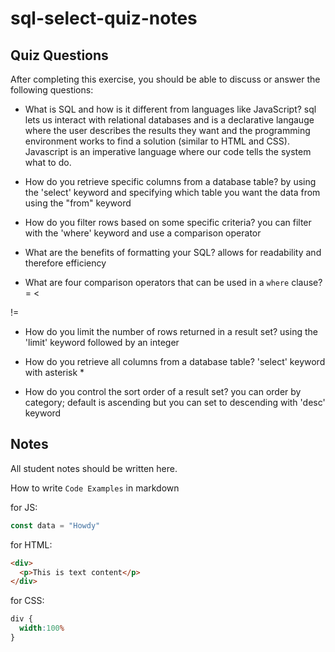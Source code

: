 # sql-select-quiz-notes

## Quiz Questions

After completing this exercise, you should be able to discuss or answer the following questions:

- What is SQL and how is it different from languages like JavaScript?
sql lets us interact with relational databases and is a declarative langauge where the user describes the results they want and the programming environment works to find a solution (similar to HTML and CSS). Javascript is an imperative language where our code tells the system what to do.


- How do you retrieve specific columns from a database table?
by using the 'select' keyword and specifying which table you want the data from using the "from" keyword

- How do you filter rows based on some specific criteria?
you can filter with the 'where' keyword and use a comparison operator

- What are the benefits of formatting your SQL?
allows for readability and therefore efficiency

- What are four comparison operators that can be used in a `where` clause?
=
<
>
!=

- How do you limit the number of rows returned in a result set?
using the 'limit' keyword followed by an integer

- How do you retrieve all columns from a database table?
'select' keyword with asterisk *

- How do you control the sort order of a result set?
you can order by category; default is ascending but you can set to descending with 'desc' keyword


## Notes

All student notes should be written here.


How to write `Code Examples` in markdown

for JS:
```javascript
const data = "Howdy"
```

for HTML:
```html
<div>
  <p>This is text content</p>
</div>
```

for CSS:
```css
div {
  width:100%
}
```
